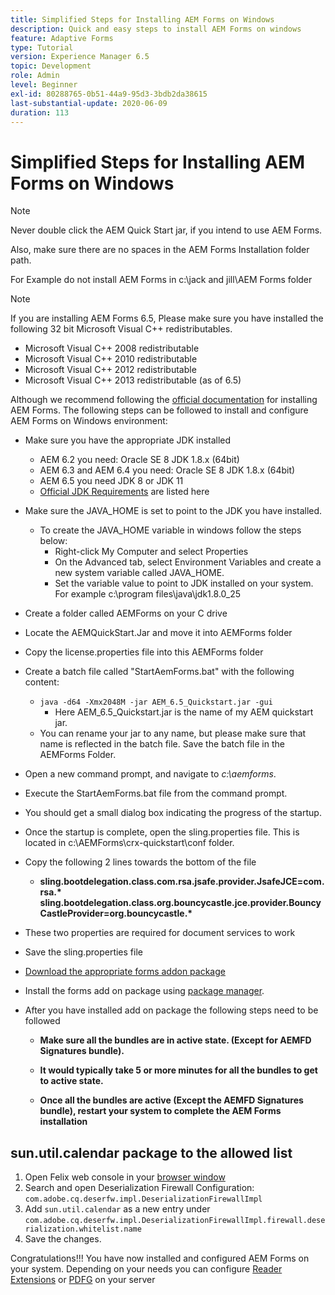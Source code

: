 ```yaml
---
title: Simplified Steps for Installing AEM Forms on Windows
description: Quick and easy steps to install AEM Forms on windows
feature: Adaptive Forms
type: Tutorial
version: Experience Manager 6.5
topic: Development
role: Admin
level: Beginner
exl-id: 80288765-0b51-44a9-95d3-3bdb2da38615
last-substantial-update: 2020-06-09
duration: 113
---
```

# Simplified Steps for Installing AEM Forms on Windows

>[!NOTE]
>
>Never double click the AEM Quick Start jar, if you intend to use AEM Forms.
>
>Also, make sure there are no spaces in the AEM Forms Installation folder path.
>
>For Example do not install AEM Forms in c:\jack and jill\AEM Forms folder

>[!NOTE]
>
>If you are installing AEM Forms 6.5, Please make sure you have installed the following 32 bit Microsoft Visual C++ redistributables.
>
>* Microsoft Visual C++ 2008 redistributable
>* Microsoft Visual C++ 2010 redistributable
>* Microsoft Visual C++ 2012 redistributable
>* Microsoft Visual C++ 2013 redistributable (as of 6.5)

Although we recommend following the [official documentation](https://helpx.adobe.com/experience-manager/6-3/forms/using/installing-configuring-aem-forms-osgi.html) for installing AEM Forms. The following steps can be followed to install and configure AEM Forms on Windows environment:

* Make sure you have the appropriate JDK installed
   * AEM 6.2 you need: Oracle SE 8 JDK 1.8.x (64bit)
   * AEM 6.3 and AEM 6.4 you need: Oracle SE 8 JDK 1.8.x (64bit)
   * AEM 6.5 you need JDK 8 or JDK 11
   * [Official JDK Requirements](https://experienceleague.adobe.com/docs/experience-manager-65/deploying/introduction/technical-requirements.html?lang=en) are listed here
* Make sure the JAVA_HOME is set to point to the JDK you have installed.
   * To create the JAVA_HOME variable in windows follow the steps below:
      * Right-click My Computer and select Properties
      * On the Advanced tab, select Environment Variables and create a new system variable called JAVA_HOME.
      * Set the variable value to point to JDK installed on your system. For example c:\program files\java\jdk1.8.0_25

* Create a folder called AEMForms on your C drive
* Locate the AEMQuickStart.Jar and move it into AEMForms folder
* Copy the license.properties file into this AEMForms folder
* Create a batch file called "StartAemForms.bat" with the following content:
   * `java -d64 -Xmx2048M -jar AEM_6.5_Quickstart.jar -gui`
      * Here AEM_6.5_Quickstart.jar is the name of my AEM quickstart jar.
   * You can rename your jar to any name, but please make sure that name is reflected in the batch file. Save the batch file in the AEMForms Folder.

* Open a new command prompt, and navigate to _c:\aemforms_.

* Execute the StartAemForms.bat file from the command prompt.

* You should get a small dialog box indicating the progress of the startup.

* Once the startup is complete, open the sling.properties file. This is located in c:\AEMForms\crx-quickstart\conf folder.

* Copy the following 2 lines towards the bottom of the file
   * **sling.bootdelegation.class.com.rsa.jsafe.provider.JsafeJCE=com.rsa.&#42;** **sling.bootdelegation.class.org.bouncycastle.jce.provider.BouncyCastleProvider=org.bouncycastle.&#42;**
* These two properties are required for document services to work
* Save the sling.properties file
* [Download the appropriate forms addon package](https://experienceleague.adobe.com/docs/experience-manager-release-information/aem-release-updates/forms-updates/aem-forms-releases.html?lang=en)
* Install the forms add on package using [package manager](http://localhost:4502/crx/packmgr/index.jsp).
* After you have installed add on package the following steps need to be followed

   * **Make sure all the bundles are in active state. (Except for AEMFD Signatures bundle).**
   * **It would typically take 5 or more minutes for all the bundles to get to active state.**

   * **Once all the bundles are active (Except the AEMFD Signatures bundle), restart your system to complete the AEM Forms installation**

## sun.util.calendar package to the allowed list

1. Open Felix web console in your [browser window](http://localhost:4502/system/console/configMgr)
1. Search and open Deserialization Firewall Configuration: `com.adobe.cq.deserfw.impl.DeserializationFirewallImpl`
1. Add `sun.util.calendar` as a new entry under `com.adobe.cq.deserfw.impl.DeserializationFirewallImpl.firewall.deserialization.whitelist.name`
1. Save the changes.

Congratulations!!! You have now installed and configured AEM Forms on your system.
Depending on your needs you can configure  [Reader Extensions](https://experienceleague.adobe.com/docs/experience-manager-learn/forms/document-services/configuring-reader-extension-osgi.html) or [ PDFG](https://experienceleague.adobe.com/docs/experience-manager-65/forms/install-aem-forms/osgi-installation/install-configure-document-services.html) on your server

